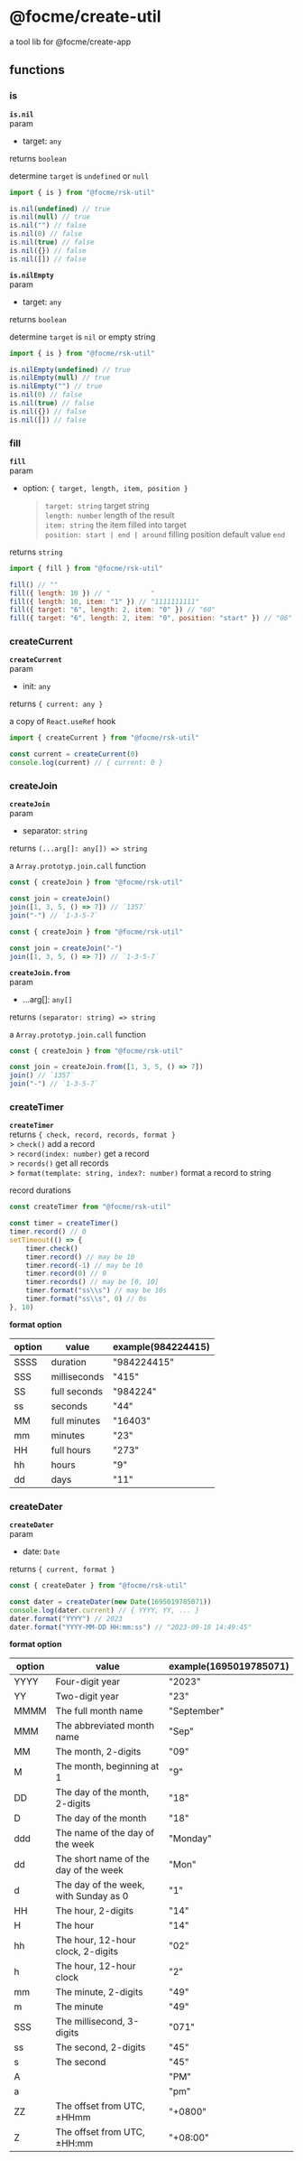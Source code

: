 # @focme/create-util

a tool lib for @focme/create-app

## functions  

### is  

**`is.nil`**  
param  

* target: `any`  

returns `boolean`  

determine `target` is `undefined` or `null`

```javascript
import { is } from "@focme/rsk-util"

is.nil(undefined) // true
is.nil(null) // true
is.nil("") // false
is.nil(0) // false
is.nil(true) // false
is.nil({}) // false
is.nil([]) // false
```

**`is.nilEmpty`**  
param  

* target: `any`  

returns `boolean`  

determine `target` is `nil` or empty string  

```javascript
import { is } from "@focme/rsk-util"

is.nilEmpty(undefined) // true
is.nilEmpty(null) // true
is.nilEmpty("") // true
is.nil(0) // false
is.nil(true) // false
is.nil({}) // false
is.nil([]) // false
```

### fill  

**`fill`**  
param  

* option: `{ target, length, item, position }`  
    > `target: string` target string  
    > `length: number` length of the result  
    > `item: string` the item filled into target  
    > `position: start | end | around` filling position default value `end`  

returns `string`  

```javascript
import { fill } from "@focme/rsk-util"

fill() // ""
fill({ length: 10 }) // "          "
fill({ length: 10, item: "1" }) // "1111111111"
fill({ target: "6", length: 2, item: "0" }) // "60"
fill({ target: "6", length: 2, item: "0", position: "start" }) // "06"
```

### createCurrent  

**`createCurrent`**  
param  

* init: `any`  

returns `{ current: any }`  

a copy of `React.useRef` hook  

```javascript
import { createCurrent } from "@focme/rsk-util"

const current = createCurrent(0)
console.log(current) // { current: 0 }
```

### createJoin  

**`createJoin`**  
param  

* separator: `string`

returns `(...arg[]: any[]) => string`  

a `Array.prototyp.join.call` function  

```javascript
const { createJoin } from "@focme/rsk-util"

const join = createJoin()
join([1, 3, 5, () => 7]) // `1357`
join("-") // `1-3-5-7`
```

```javascript
const { createJoin } from "@focme/rsk-util"

const join = createJoin("-")
join([1, 3, 5, () => 7]) // `1-3-5-7`
```

**`createJoin.from`**  
param  

* ...arg[]: `any[]`

returns `(separator: string) => string`  

a `Array.prototyp.join.call` function  

```javascript
const { createJoin } from "@focme/rsk-util"

const join = createJoin.from([1, 3, 5, () => 7])
join() // `1357`
join("-") // `1-3-5-7`
```

### createTimer  

**`createTimer`**  
returns `{ check, record, records, format }`  
    > `check()` add a record  
    > `record(index: number)` get a record  
    > `records()` get all records  
    > `format(template: string, index?: number)` format a record to string  

record durations  

```javascript
const createTimer from "@focme/rsk-util"

const timer = createTimer()
timer.record() // 0
setTimeout(() => {
    timer.check()
    timer.record() // may be 10
    timer.record(-1) // may be 10
    timer.record(0) // 0
    timer.records() // may be [0, 10]
    timer.format("ss\\s") // may be 10s
    timer.format("ss\\s", 0) // 0s
}, 10)
```

**format option**  

|option|value       |example(984224415)|
|------|------------|------------------|
|SSSS  |duration    |"984224415"       |
|SSS   |milliseconds|"415"             |
|SS    |full seconds|"984224"          |
|ss    |seconds     |"44"              |
|MM    |full minutes|"16403"           |
|mm    |minutes     |"23"              |
|HH    |full hours  |"273"             |
|hh    |hours       |"9"               |
|dd    |days        |"11"              |

### createDater  

**`createDater`**  
param  

* date: `Date`  

returns `{ current, format }`  

```javascript
const { createDater } from "@focme/rsk-util"

const dater = createDater(new Date(1695019785071))
console.log(dater.current) // { YYYY, YY, ... }
dater.format("YYYY") // 2023
dater.format("YYYY-MM-DD HH:mm:ss") // "2023-09-18 14:49:45"
```

**format option**  

|option|value                                |example(1695019785071)|
|------|-------------------------------------|----------------------|
|YYYY  |Four-digit year                      |"2023"                |
|YY    |Two-digit year                       |"23"                  |
|MMMM  |The full month name                  |"September"           |
|MMM   |The abbreviated month name           |"Sep"                 |
|MM    |The month, 2-digits                  |"09"                  |
|M     |The month, beginning at 1            |"9"                   |
|DD    |The day of the month, 2-digits       |"18"                  |
|D     |The day of the month                 |"18"                  |
|ddd   |The name of the day of the week      |"Monday"              |
|dd    |The short name of the day of the week|"Mon"                 |
|d     |The day of the week, with Sunday as 0|"1"                   |
|HH    |The hour, 2-digits                   |"14"                  |
|H     |The hour                             |"14"                  |
|hh    |The hour, 12-hour clock, 2-digits    |"02"                  |
|h     |The hour, 12-hour clock              |"2"                   |
|mm    |The minute, 2-digits                 |"49"                  |
|m     |The minute                           |"49"                  |
|SSS   |The millisecond, 3-digits            |"071"                 |
|ss    |The second, 2-digits                 |"45"                  |
|s     |The second                           |"45"                  |
|A     |                                     |"PM"                  |
|a     |                                     |"pm"                  |
|ZZ    |The offset from UTC, ±HHmm           |"+0800"               |
|Z     |The offset from UTC, ±HH:mm          |"+08:00"              |

